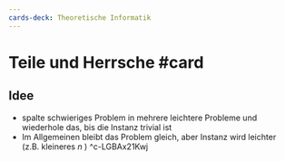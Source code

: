 ```yaml
---
cards-deck: Theoretische Informatik
---
```


# Teile und Herrsche #card 
## Idee
- spalte schwieriges Problem in mehrere leichtere Probleme und wiederhole das, bis die Instanz trivial ist
- Im Allgemeinen bleibt das Problem gleich, aber Instanz wird leichter (z.B. kleineres $n$ )
^c-LGBAx21Kwj
